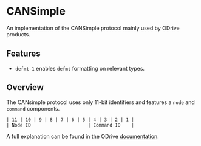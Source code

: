 # CANSimple

An implementation of the CANSimple protocol mainly used by ODrive products.

## Features

- `defmt-1` enables `defmt` formatting on relevant types.

## Overview

The CANsimple protocol uses only 11-bit identifiers and features a `node` and
`command` components.

```
| 11 | 10 | 9 | 8 | 7 | 6 | 5 | 4 | 3 | 2 | 1 |
| Node ID                     | Command ID    |
```

A full explanation can be found in the ODrive
[documentation](https://docs.odriverobotics.com/v/latest/manual/can-protocol.html#overview).
